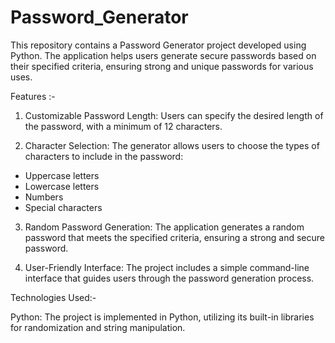 # Password_Generator

This repository contains a Password Generator project developed using Python. The application helps users generate secure passwords based on their specified criteria, ensuring strong and unique passwords for various uses.

Features :-

1. Customizable Password Length: Users can specify the desired length of the password, with a minimum of 12 characters.

2. Character Selection: The generator allows users to choose the types of characters to include in the password:
* Uppercase letters
* Lowercase letters
* Numbers
* Special characters

3. Random Password Generation: The application generates a random password that meets the specified criteria, ensuring a strong and secure 
   password.

4. User-Friendly Interface: The project includes a simple command-line interface that guides users through the password generation process.

Technologies Used:-

Python: The project is implemented in Python, utilizing its built-in libraries for randomization and string manipulation.
